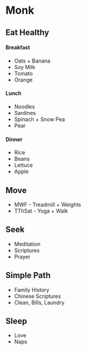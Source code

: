 # Monk

## Eat Healthy

#### Breakfast
* Oats + Banana
* Soy Milk
* Tomato
* Orange

#### Lunch
* Noodles
* Sardines
* Spinach + Snow Pea
* Pear

#### Dinner
* Rice
* Beans
* Lettuce
* Apple

## Move
* MWF - Treadmill + Weights
* TThSat - Yoga + Walk 

## Seek
* Meditation
* Scriptures
* Prayer

## Simple Path
* Family History
* Chinese Scriptures
* Clean, Bills, Laundry

## Sleep
* Love
* Naps



